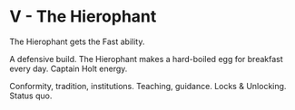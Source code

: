 # V - The Hierophant

The Hierophant gets the Fast ability.

A defensive build. The Hierophant makes a hard-boiled egg for breakfast every day.
Captain Holt energy.

Conformity, tradition, institutions. Teaching, guidance. Locks & Unlocking. Status quo.
